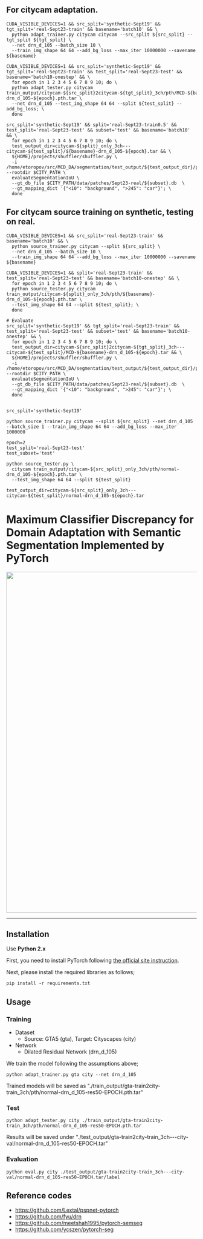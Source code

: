 ## For citycam adaptation.
```
CUDA_VISIBLE_DEVICES=1 && src_split='synthetic-Sept19' && tgt_split='real-Sept23-train' && basename='batch10' && \
  python adapt_trainer.py citycam citycam --src_split ${src_split} --tgt_split ${tgt_split} \
  --net drn_d_105 --batch_size 10 \
  --train_img_shape 64 64 --add_bg_loss --max_iter 10000000 --savename ${basename}

CUDA_VISIBLE_DEVICES=1 && src_split='synthetic-Sept19' && tgt_split='real-Sept23-train' && test_split='real-Sept23-test' && basename='batch10-onestep' && \
  for epoch in 1 2 3 4 5 6 7 8 9 10; do \
  python adapt_tester.py citycam train_output/citycam-${src_split}2citycam-${tgt_split}_3ch/pth/MCD-${basename}-drn_d_105-${epoch}.pth.tar \
  --net drn_d_105 --test_img_shape 64 64 --split ${test_split} --add_bg_loss; \
  done

src_split='synthetic-Sept19' && split='real-Sept23-train0.5' && test_split='real-Sept23-test' && subset='test' && basename='batch10' && \
  for epoch in 1 2 3 4 5 6 7 8 9 10; do \
  test_output_dir=citycam-${split}_only_3ch---citycam-${test_split}/${basename}-drn_d_105-${epoch}.tar && \
  ${HOME}/projects/shuffler/shuffler.py \
  -i /home/etoropov/src/MCD_DA/segmentation/test_output/${test_output_dir}/predictedtop.db --rootdir $CITY_PATH \
  evaluateSegmentationIoU \
  --gt_db_file $CITY_PATH/data/patches/Sept23-real/${subset}.db  \
  --gt_mapping_dict '{"<10": "background", ">245": "car"}'; \
  done
```

## For citycam source training on synthetic, testing on real.

```
CUDA_VISIBLE_DEVICES=1 && src_split='real-Sept23-train' && basename='batch10' && \
  python source_trainer.py citycam --split ${src_split} \
  --net drn_d_105 --batch_size 10 \
  --train_img_shape 64 64 --add_bg_loss --max_iter 10000000 --savename ${basename}

CUDA_VISIBLE_DEVICES=1 && split='real-Sept23-train' && test_split='real-Sept23-test' && basename='batch10-onestep' && \
  for epoch in 1 2 3 4 5 6 7 8 9 10; do \
  python source_tester.py citycam train_output/citycam-${split}_only_3ch/pth/${basename}-drn_d_105-${epoch}.pth.tar \
  --test_img_shape 64 64 --split ${test_split}; \
  done

# Evaluate
src_split='synthetic-Sept19' && tgt_split='real-Sept23-train' && test_split='real-Sept23-test' && subset='test' && basename='batch10-onestep' && \
  for epoch in 1 2 3 4 5 6 7 8 9 10; do \
  test_output_dir=citycam-${src_split}2citycam-${tgt_split}_3ch---citycam-${test_split}/MCD-${basename}-drn_d_105-${epoch}.tar && \
  ${HOME}/projects/shuffler/shuffler.py \
  -i /home/etoropov/src/MCD_DA/segmentation/test_output/${test_output_dir}/predictedtop.db --rootdir $CITY_PATH \
  evaluateSegmentationIoU \
  --gt_db_file $CITY_PATH/data/patches/Sept23-real/${subset}.db  \
  --gt_mapping_dict '{"<10": "background", ">245": "car"}'; \
  done


src_split='synthetic-Sept19'

python source_trainer.py citycam --split ${src_split} --net drn_d_105 --batch_size 1 --train_img_shape 64 64 --add_bg_loss --max_iter 1000000

epoch=2
test_split='real-Sept23-test'
test_subset='test'

python source_tester.py \
  citycam train_output/citycam-${src_split}_only_3ch/pth/normal-drn_d_105-${epoch}.pth.tar \
  --test_img_shape 64 64 --split ${test_split}

test_output_dir=citycam-${src_split}_only_3ch---citycam-${test_split}/normal-drn_d_105-${epoch}.tar
```

# Maximum Classifier Discrepancy for Domain Adaptation with Semantic Segmentation Implemented by PyTorch

<img src='../docs/result_seg.png' width=900/>  

***
## Installation
Use **Python 2.x**

First, you need to install PyTorch following [the official site instruction](http://pytorch.org/).

Next, please install the required libraries as follows;
```
pip install -r requirements.txt
```

## Usage
### Training
- Dataset
    - Source: GTA5 (gta), Target: Cityscapes (city)
- Network
    - Dilated Residual Network (drn_d_105)

We train the model following the assumptions above;
```
python adapt_trainer.py gta city --net drn_d_105
```
Trained models will be saved as "./train_output/gta-train2city-train_3ch/pth/normal-drn_d_105-res50-EPOCH.pth.tar"

### Test
```
python adapt_tester.py city ./train_output/gta-train2city-train_3ch/pth/normal-drn_d_105-res50-EPOCH.pth.tar
```

Results will be saved under "./test_output/gta-train2city-train_3ch---city-val/normal-drn_d_105-res50-EPOCH.tar"

<!-- 
#### CRF postprocessing
To use crf.py, you need to install pydensecrf. (https://github.com/lucasb-eyer/pydensecrf)

```
pip install git+https://github.com/lucasb-eyer/pydensecrf.git
```

After you ran adapt_tester, you can apply crf as follows;

For validation data
```
python crf.py ./outputs/YOUR_MODEL_NAME/prob crf_output --outimg_shape 2048 1024
```

For test data
```
python crf.py ./outputs/YOUR_MODEL_NAME/prob crf_output --outimg_shape 1280 720
```

Optionally you can use raw img as follows;
```
python crf.py outputs/spatial-adapt-g-0.001000-7/prob  outputs/spatial-adapt-g-0.001000-7/label_crf_rawimg --raw_img_indir /data/unagi0/watanabe/DomainAdaptation/Segmentation/VisDA2017/cityscapes_val_imgs
```

#### Visualize with Legend
After you ran adapt_tester, you can apply visualization_with_legend as follows;
```
python visualize_result.py --indir_list outputs/loss-weighted152-test-g-0.001000-k4-7/label/ outputs/psp04-test-g-0.001000-k4-9/label/ outputs/spatial-resnet101-testdata-g-0.001000-k4-11/label/ outputs/psp-test-g-0.001000-k4-28/label/ outputs/loss-weighted152-test-g-0.001000-k4-14/label --outdir merged
```
![](_static/vis_with_legend.png)

Results will be saved under "./outputs/YOUR_MODEL_NAME/vis_with_legend".
-->


### Evaluation
```
python eval.py city ./test_output/gta-train2city-train_3ch---city-val/normal-drn_d_105-res50-EPOCH.tar/label
```

## Reference codes
- https://github.com/Lextal/pspnet-pytorch
- https://github.com/fyu/drn
- https://github.com/meetshah1995/pytorch-semseg
- https://github.com/ycszen/pytorch-seg
